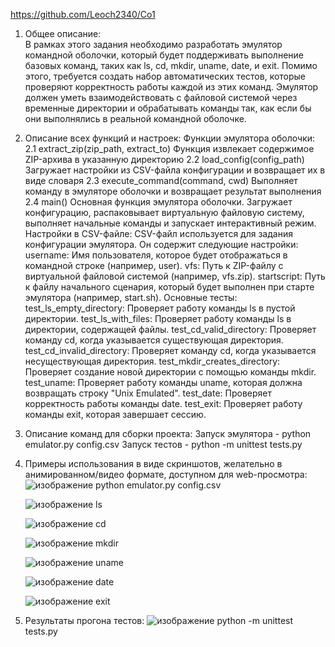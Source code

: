 https://github.com/Leoch2340/Co1

1. Общее описание:
&nbsp;&nbsp;&nbsp;&nbsp; <br/> В рамках этого задания необходимо разработать эмулятор командной оболочки, который будет поддерживать выполнение базовых команд, таких как ls, cd, mkdir, uname, date, и exit. Помимо этого, требуется создать набор автоматических тестов, которые проверяют корректность работы каждой из этих команд. Эмулятор должен уметь взаимодействовать с файловой системой через временные директории и обрабатывать команды так, как если бы они выполнялись в реальной командной оболочке.

2. Описание всех функций и настроек:
   Функции эмулятора оболочки:
   2.1 extract_zip(zip_path, extract_to)
       Функция извлекает содержимое ZIP-архива в указанную директорию
   2.2 load_config(config_path)
       Загружает настройки из CSV-файла конфигурации и возвращает их в виде словаря
   2.3 execute_command(command, cwd)
       Выполняет команду в эмуляторе оболочки и возвращает результат выполнения
   2.4 main()
       Основная функция эмулятора оболочки. Загружает конфигурацию, распаковывает виртуальную файловую систему, выполняет начальные команды и запускает интерактивный режим.
   Настройки в CSV-файле:
   CSV-файл используется для задания конфигурации эмулятора. Он содержит следующие настройки:
       username: Имя пользователя, которое будет отображаться в командной строке (например, user).
       vfs: Путь к ZIP-файлу с виртуальной файловой системой (например, vfs.zip).
       startscript: Путь к файлу начального сценария, который будет выполнен при старте эмулятора (например, start.sh).
   Основные тесты:
       test_ls_empty_directory: Проверяет работу команды ls в пустой директории.
       test_ls_with_files: Проверяет работу команды ls в директории, содержащей файлы.
       test_cd_valid_directory: Проверяет команду cd, когда указывается существующая директория.
       test_cd_invalid_directory: Проверяет команду cd, когда указывается несуществующая директория.
       test_mkdir_creates_directory: Проверяет создание новой директории с помощью команды mkdir.
       test_uname: Проверяет работу команды uname, которая должна возвращать строку "Unix Emulated".
       test_date: Проверяет корректность работы команды date.
       test_exit: Проверяет работу команды exit, которая завершает сессию.
3. Описание команд для сборки проекта:
   Запуск эмулятора - python emulator.py config.csv
   Запуск тестов - python -m unittest tests.py
4. Примеры использования в виде скриншотов, желательно в анимированном/видео формате, доступном для web-просмотра:
   ![изображение](https://github.com/user-attachments/assets/629925da-e5ee-4b9e-9f2d-9734122af90a)
   python emulator.py config.csv

   ![изображение](https://github.com/user-attachments/assets/60c6501c-94f9-489a-895f-c587d0e7c174)
   ls

   ![изображение](https://github.com/user-attachments/assets/4b4390cd-145d-4914-a0d0-99a94115702c)
   cd

   ![изображение](https://github.com/user-attachments/assets/c1b19f40-bc4b-43a7-9f90-fc13ba5919b6)
   mkdir

   ![изображение](https://github.com/user-attachments/assets/7383a667-88e5-4a9a-b83d-3d309fad5ed0)
   uname

   ![изображение](https://github.com/user-attachments/assets/c8061802-9a2c-4701-89f8-8fdd5e8cac4d)
   date

   ![изображение](https://github.com/user-attachments/assets/2e457672-525e-4afc-a483-fef593ee6b98)
   exit
5. Результаты прогона тестов: 
   ![изображение](https://github.com/user-attachments/assets/bfc6bf8a-d31c-4109-9a17-6da6f6519981)
   python -m unittest tests.py  

